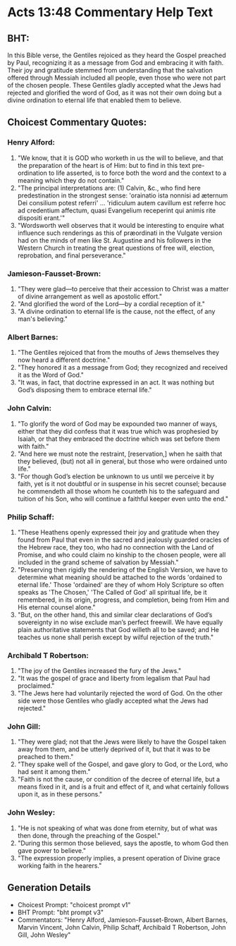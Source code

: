 # Acts 13:48 Commentary Help Text

## BHT:
In this Bible verse, the Gentiles rejoiced as they heard the Gospel preached by Paul, recognizing it as a message from God and embracing it with faith. Their joy and gratitude stemmed from understanding that the salvation offered through Messiah included all people, even those who were not part of the chosen people. These Gentiles gladly accepted what the Jews had rejected and glorified the word of God, as it was not their own doing but a divine ordination to eternal life that enabled them to believe.

## Choicest Commentary Quotes:
### Henry Alford:
1. "We know, that it is GOD who worketh in us the will to believe, and that the preparation of the heart is of Him: but to find in this text pre-ordination to life asserted, is to force both the word and the context to a meaning which they do not contain."
2. "The principal interpretations are: (1) Calvin, &c., who find here predestination in the strongest sense: 'orainatio ista nonnisi ad æternum Dei consilium potest referri' ... 'ridiculum autem cavillum est referre hoc ad credentium affectum, quasi Evangelium receperint qui animis rite dispositi erant.'"
3. "Wordsworth well observes that it would be interesting to enquire what influence such renderings as this of præordinati in the Vulgate version had on the minds of men like St. Augustine and his followers in the Western Church in treating the great questions of free will, election, reprobation, and final perseverance."

### Jamieson-Fausset-Brown:
1. "They were glad—to perceive that their accession to Christ was a matter of divine arrangement as well as apostolic effort."
2. "And glorified the word of the Lord—by a cordial reception of it."
3. "A divine ordination to eternal life is the cause, not the effect, of any man's believing."

### Albert Barnes:
1. "The Gentiles rejoiced that from the mouths of Jews themselves they now heard a different doctrine." 
2. "They honored it as a message from God; they recognized and received it as the Word of God." 
3. "It was, in fact, that doctrine expressed in an act. It was nothing but God’s disposing them to embrace eternal life."

### John Calvin:
1. "To glorify the word of God may be expounded two manner of ways, either that they did confess that it was true which was prophesied by Isaiah, or that they embraced the doctrine which was set before them with faith."
2. "And here we must note the restraint, [reservation,] when he saith that they believed, (but) not all in general, but those who were ordained unto life."
3. "For though God’s election be unknown to us until we perceive it by faith, yet is it not doubtful or in suspense in his secret counsel; because he commendeth all those whom he counteth his to the safeguard and tuition of his Son, who will continue a faithful keeper even unto the end."

### Philip Schaff:
1. "These Heathens openly expressed their joy and gratitude when they found from Paul that even in the sacred and jealously guarded oracles of the Hebrew race, they too, who had no connection with the Land of Promise, and who could claim no kinship to the chosen people, were all included in the grand scheme of salvation by Messiah."
2. "Preserving then rigidly the rendering of the English Version, we have to determine what meaning should be attached to the words 'ordained to eternal life.' Those 'ordained' are they of whom Holy Scripture so often speaks as 'The Chosen,' 'The Called of God' all spiritual life, be it remembered, in its origin, progress, and completion, being from Him and His eternal counsel alone."
3. "But, on the other hand, this and similar clear declarations of God’s sovereignty in no wise exclude man’s perfect freewill. We have equally plain authoritative statements that God willeth all to be saved; and He teaches us none shall perish except by wilful rejection of the truth."

### Archibald T Robertson:
1. "The joy of the Gentiles increased the fury of the Jews."
2. "It was the gospel of grace and liberty from legalism that Paul had proclaimed."
3. "The Jews here had voluntarily rejected the word of God. On the other side were those Gentiles who gladly accepted what the Jews had rejected."

### John Gill:
1. "They were glad; not that the Jews were likely to have the Gospel taken away from them, and be utterly deprived of it, but that it was to be preached to them."
2. "They spake well of the Gospel, and gave glory to God, or the Lord, who had sent it among them."
3. "Faith is not the cause, or condition of the decree of eternal life, but a means fixed in it, and is a fruit and effect of it, and what certainly follows upon it, as in these persons."

### John Wesley:
1. "He is not speaking of what was done from eternity, but of what was then done, through the preaching of the Gospel."
2. "During this sermon those believed, says the apostle, to whom God then gave power to believe."
3. "The expression properly implies, a present operation of Divine grace working faith in the hearers."


## Generation Details
- Choicest Prompt: "choicest prompt v1"
- BHT Prompt: "bht prompt v3"
- Commentators: "Henry Alford, Jamieson-Fausset-Brown, Albert Barnes, Marvin Vincent, John Calvin, Philip Schaff, Archibald T Robertson, John Gill, John Wesley"
